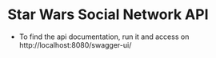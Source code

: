 # Star Wars Social Network API

- To find the api documentation, run it and access on http://localhost:8080/swagger-ui/
